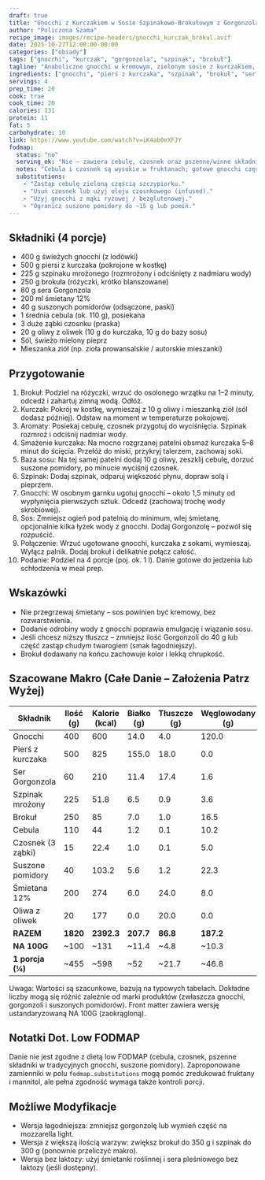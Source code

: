 ```yaml
---
draft: true
title: "Gnocchi z Kurczakiem w Sosie Szpinakowo-Brokułowym z Gorgonzolą"
author: "Policzona Szama"
recipe_image: images/recipe-headers/gnocchi_kurczak_brokul.avif
date: 2025-10-27T12:00:00-00:00
categories: ["obiady"]
tags: ["gnocchi", "kurczak", "gorgonzola", "szpinak", "brokuł"]
tagline: "Anaboliczne gnocchi w kremowym, zielonym sosie z kurczakiem, brokułem i gorgonzolą."
ingredients: ["gnocchi", "pierś z kurczaka", "szpinak", "brokuł", "ser gorgonzola", "śmietana 12%", "suszone pomidory", "oliwa z oliwek", "cebula"]
servings: 4
prep_time: 20
cook: true
cook_time: 20
calories: 131
protein: 11
fat: 5
carbohydrate: 10
link: https://www.youtube.com/watch?v=iK4ab0eXFJY
fodmap:
  status: "no"
  serving_ok: "Nie – zawiera cebulę, czosnek oraz pszenne/winne składniki w gnocchi."
  notes: "Cebula i czosnek są wysokie w fruktanach; gotowe gnocchi często zawierają mąkę pszenną. Suszone pomidory w >30 g też zwiększają FODMAP. Danie nie kwalifikuje się jako low FODMAP w standardowej porcji."
  substitutions:
    - "Zastąp cebulę zieloną częścią szczypiorku."
    - "Usuń czosnek lub użyj oleju czosnkowego (infused)."
    - "Użyj gnocchi z mąki ryżowej / bezglutenowej."
    - "Ogranicz suszone pomidory do ~15 g lub pomiń."
---
```


## Składniki (4 porcje)

- 400 g świeżych gnocchi (z lodówki)
- 500 g piersi z kurczaka (pokrojone w kostkę)
- 225 g szpinaku mrożonego (rozmrożony i odciśnięty z nadmiaru wody)
- 250 g brokuła (różyczki, krótko blanszowane)
- 60 g sera Gorgonzola
- 200 ml śmietany 12%
- 40 g suszonych pomidorów (odsączone, paski)
- 1 średnia cebula (ok. 110 g), posiekana
- 3 duże ząbki czosnku (praska)
- 20 g oliwy z oliwek (10 g do kurczaka, 10 g do bazy sosu)
- Sól, świeżo mielony pieprz
- Mieszanka ziół (np. zioła prowansalskie / autorskie mieszanki)

## Przygotowanie

1. Brokuł: Podziel na różyczki, wrzuć do osolonego wrzątku na 1–2 minuty, odcedź i zahartuj zimną wodą. Odłóż.
2. Kurczak: Pokrój w kostkę, wymieszaj z 10 g oliwy i mieszanką ziół (sól dodasz później). Odstaw na moment w temperaturze pokojowej.
3. Aromaty: Posiekaj cebulę, czosnek przygotuj do wyciśnięcia. Szpinak rozmroź i odciśnij nadmiar wody.
4. Smażenie kurczaka: Na mocno rozgrzanej patelni obsmaż kurczaka 5–8 minut do ścięcia. Przełóż do miski, przykryj talerzem, zachowaj soki.
5. Baza sosu: Na tej samej patelni dodaj 10 g oliwy, zeszklij cebulę, dorzuć suszone pomidory, po minucie wyciśnij czosnek.
6. Szpinak: Dodaj szpinak, odparuj większość płynu, dopraw solą i pieprzem.
7. Gnocchi: W osobnym garnku ugotuj gnocchi – około 1,5 minuty od wypłynięcia pierwszych sztuk. Odcedź (zachowaj trochę wody skrobiowej).
8. Sos: Zmniejsz ogień pod patelnią do minimum, wlej śmietanę, opcjonalnie kilka łyżek wody z gnocchi. Dodaj Gorgonzolę – pozwól się rozpuścić.
9. Połączenie: Wrzuć ugotowane gnocchi, kurczaka z sokami, wymieszaj. Wyłącz palnik. Dodaj brokuł i delikatnie połącz całość.
10. Podanie: Podziel na 4 porcje (poj. ok. 1 l). Danie gotowe do jedzenia lub schłodzenia w meal prep.

## Wskazówki

- Nie przegrzewaj śmietany – sos powinien być kremowy, bez rozwarstwienia.
- Dodanie odrobiny wody z gnocchi poprawia emulgację i wiązanie sosu.
- Jeśli chcesz niższy tłuszcz – zmniejsz ilość Gorgonzoli do 40 g lub część zastąp chudym twarogiem (smak łagodniejszy).
- Brokuł dodawany na końcu zachowuje kolor i lekką chrupkość.

## Szacowane Makro (Całe Danie – Założenia Patrz Wyżej)

| Składnik            | Ilość (g) | Kalorie (kcal) | Białko (g) | Tłuszcze (g) | Węglowodany (g) |
|---------------------|-----------|----------------|------------|--------------|-----------------|
| Gnocchi             | 400       | 600            | 14.0       | 4.0          | 120.0           |
| Pierś z kurczaka    | 500       | 825            | 155.0      | 18.0         | 0.0             |
| Ser Gorgonzola      | 60        | 210            | 11.4       | 17.4         | 1.6             |
| Szpinak mrożony     | 225       | 51.8           | 6.5        | 0.9          | 3.6             |
| Brokuł              | 250       | 85             | 7.0        | 1.0          | 16.5            |
| Cebula              | 110       | 44             | 1.2        | 0.1          | 10.2            |
| Czosnek (3 ząbki)   | 15        | 22.4           | 1.0        | 0.1          | 5.0             |
| Suszone pomidory    | 40        | 103.2          | 5.6        | 1.2          | 22.3            |
| Śmietana 12%        | 200       | 274            | 6.0        | 24.0         | 8.0             |
| Oliwa z oliwek      | 20        | 177            | 0.0        | 20.0         | 0.0             |
| **RAZEM**           | **1820**  | **2392.3**     | **207.7**  | **86.8**     | **187.2**       |
| **NA 100G**         | ~100      | ~131           | ~11.4      | ~4.8         | ~10.3           |
| **1 porcja (¼)**    | ~455      | ~598           | ~52        | ~21.7        | ~46.8           |

Uwaga: Wartości są szacunkowe, bazują na typowych tabelach. Dokładne liczby mogą się różnić zależnie od marki produktów (zwłaszcza gnocchi, gorgonzoli i suszonych pomidorów). Front matter zawiera wersję ustandaryzowaną NA 100G (zaokrągloną).

## Notatki Dot. Low FODMAP

Danie nie jest zgodne z dietą low FODMAP (cebula, czosnek, pszenne składniki w tradycyjnych gnocchi, suszone pomidory). Zaproponowane zamienniki w polu `fodmap.substitutions` mogą pomóc zredukować fruktany i mannitol, ale pełna zgodność wymaga także kontroli porcji.

## Możliwe Modyfikacje

- Wersja łagodniejsza: zmniejsz gorgonzolę lub wymień część na mozzarella light.
- Wersja z większą ilością warzyw: zwiększ brokuł do 350 g i szpinak do 300 g (ponownie przeliczyć makro).
- Wersja bez laktozy: użyj śmietanki roślinnej i sera pleśniowego bez laktozy (jeśli dostępny).
